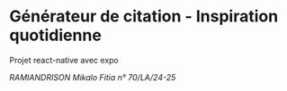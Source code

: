 # Générateur de citation - Inspiration quotidienne
Projet react-native avec expo 

<i> RAMIANDRISON Mikalo Fitia </i>
<i> n° 70/LA/24-25 </i>
